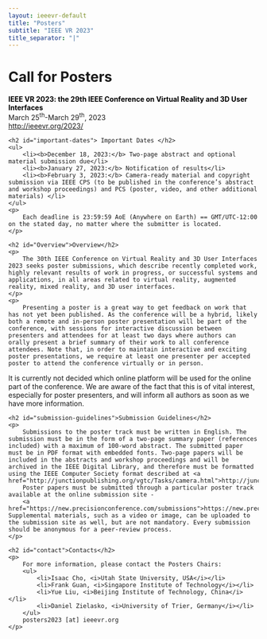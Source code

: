 ```yaml
---
layout: ieeevr-default
title: "Posters"
subtitle: "IEEE VR 2023"
title_separator: "|"
---
```



<!-- <div>
    <p>
        More information coming soon, please watch this space.
    </p>
</div> -->


<div>
    <h1 id="cfp-posters"> Call for Posters</h1>
    <p>
        <strong style="color: black">IEEE VR 2023: the 29th IEEE Conference on Virtual Reality and 3D User Interfaces</strong><br /> March 25<sup>th</sup>-March 29<sup>th</sup>, 2023
        <br />
        <a href="http://ieeevr.org/2023/">http://ieeevr.org/2023/</a>
    </p>

    <h2 id="important-dates"> Important Dates </h2>
    <ul>
        <li><b>December 18, 2023:</b> Two-page abstract and optional material submission due</li>
        <li><b>January 27, 2023:</b> Notification of results</li>
        <li><b>February 3, 2023:</b> Camera-ready material and copyright submission via IEEE CPS (to be published in the conference’s abstract and workshop proceedings) and PCS (poster, video, and other additional materials) </li>
    </ul>
    <p>
        Each deadline is 23:59:59 AoE (Anywhere on Earth) == GMT/UTC-12:00 on the stated day, no matter where the submitter is located.
    </p>
    
    <h2 id="Overview">Overview</h2>
    <p>
        The 30th IEEE Conference on Virtual Reality and 3D User Interfaces 2023 seeks poster submissions, which describe recently completed work, highly relevant results of work in progress, or successful systems and applications, in all areas related to virtual reality, augmented reality, mixed reality, and 3D user interfaces.
    </p>
    <p>
        Presenting a poster is a great way to get feedback on work that has not yet been published. As the conference will be a hybrid, likely both a remote and in-person poster presentation will be part of the conference, with sessions for interactive discussion between presenters and attendees for at least two days where authors can orally present a brief summary of their work to all conference attendees. Note that, in order to maintain interactive and exciting poster presentations, we require at least one presenter per accepted poster to attend the conference virtually or in person.
 </p>

<p>
It is currently not decided which online platform will be used for the online part of the conference. We are aware of the fact that this is of vital interest, especially for poster presenters, and will inform all authors as soon as we have more information.
</p>
    
    <h2 id="submission-guidelines">Submission Guidelines</h2>
    <p>
        Submissions to the poster track must be written in English. The submission must be in the form of a two-page summary paper (references included) with a maximum of 100-word abstract. The submitted paper must be in PDF format with embedded fonts. Two-page papers will be included in the abstracts and workshop proceedings and will be archived in the IEEE Digital Library, and therefore must be formatted using the IEEE Computer Society format described at <a href="http://junctionpublishing.org/vgtc/Tasks/camera.html">http://junctionpublishing.org/vgtc/Tasks/camera.html</a>. 
        Poster papers must be submitted through a particular poster track available at the online submission site - 
        <a href="https://new.precisionconference.com/submissions">https://new.precisionconference.com/submissions</a>. Supplemental materials, such as a video or image, can be uploaded to the submission site as well, but are not mandatory. Every submission should be anonymous for a peer-review process.
    </p>
    
    <h2 id="contact">Contacts</h2>
    <p>
        For more information, please contact the Posters Chairs:
        <ul>
            <li>Isaac Cho, <i>Utah State University, USA</i></li>
            <li>Frank Guan, <i>Singapore Institute of Technology</i></li>
            <li>Yue Liu, <i>Beijing Institute of Technology, China</i></li>
            <li>Daniel Zielasko, <i>University of Trier, Germany</i></li>
        </ul>
        posters2023 [at] ieeevr.org
    </p>
</div>

